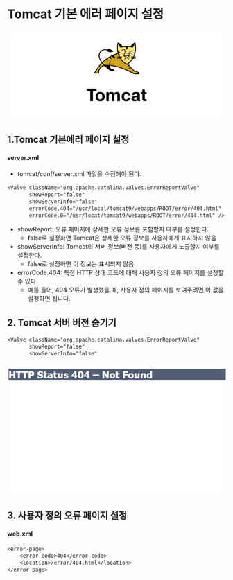 # Tomcat 기본 에러 페이지 설정
![](https://github.com/dididiri1/TIL/blob/main/Tomcat/images/01_01.jpeg?raw=true)

## 1.Tomcat 기본에러 페이지 설정

#### server.xml
- tomcat/conf/server.xml 파일을 수정해야 된다.
```
<Valve className="org.apache.catalina.valves.ErrorReportValve"
       showReport="false"
       showServerInfo="false"
       errorCode.404="/usr/local/tomcat9/webapps/ROOT/error/404.html"
       errorCode.0="/usr/locat/tomcat9/webapps/ROOT/error/404.html" />
```
- showReport: 오류 페이지에 상세한 오류 정보를 포함할지 여부를 설정한다. 
  - false로 설정하면 Tomcat은 상세한 오류 정보를 사용자에게 표시하지 않음 
- showServerInfo: Tomcat의 서버 정보(버전 등)를 사용자에게 노출할지 여부를 설정한다. 
  - false로 설정하면 이 정보는 표시되지 않음
- errorCode.404: 특정 HTTP 상태 코드에 대해 사용자 정의 오류 페이지를 설정할 수 있다. 
  - 예를 들어, 404 오류가 발생했을 때, 사용자 정의 페이지를 보여주려면 이 값을 설정하면 됩니다.

## 2. Tomcat 서버 버전 숨기기
```
<Valve className="org.apache.catalina.valves.ErrorReportValve"
       showReport="false"
       showServerInfo="false"
```
![](https://github.com/dididiri1/TIL/blob/main/Tomcat/images/01_02.png?raw=true)


## 3. 사용자 정의 오류 페이지 설정
#### web.xml
```
<error-page>
    <error-code>404</error-code>
    <location>/error/404.html</location>
</error-page>
```